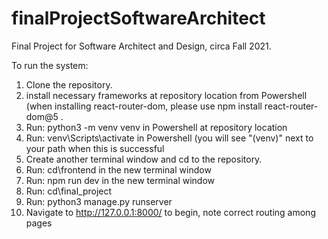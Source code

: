 # finalProjectSoftwareArchitect
Final Project for Software Architect and Design, circa Fall 2021.

To run the system:

1. Clone the repository.
2. install necessary frameworks at repository location from Powershell (when installing react-router-dom, please use npm install react-router-dom@5 .
3. Run: python3 -m venv venv in Powershell at repository location
4. Run: venv\Scripts\activate in Powershell (you will see "(venv)" next to your path when this is successful
5. Create another terminal window and cd to the repository. 
6. Run: cd\frontend in the new terminal window
7. Run: npm run dev in the new terminal window
8. Run: cd\final_project
9. Run: python3 manage.py runserver
11. Navigate to  http://127.0.0.1:8000/ to begin, note correct routing among pages
